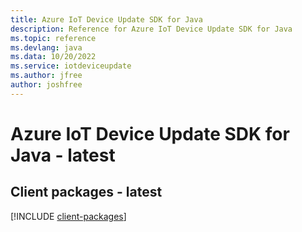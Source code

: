 ```yaml
---
title: Azure IoT Device Update SDK for Java
description: Reference for Azure IoT Device Update SDK for Java
ms.topic: reference
ms.devlang: java
ms.data: 10/20/2022
ms.service: iotdeviceupdate
ms.author: jfree
author: joshfree
---
```

# Azure IoT Device Update SDK for Java - latest

## Client packages - latest
[!INCLUDE [client-packages](iot-device-update-client-index.md)]